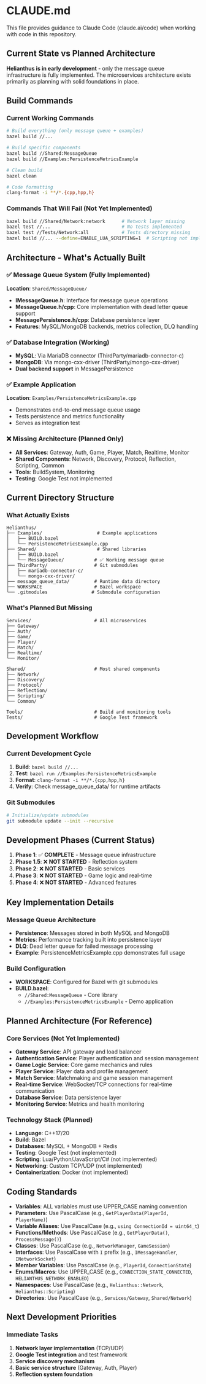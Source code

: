 # CLAUDE.md

This file provides guidance to Claude Code (claude.ai/code) when working with code in this repository.

## Current State vs Planned Architecture

**Helianthus is in early development** - only the message queue infrastructure is fully implemented. The microservices architecture exists primarily as planning with solid foundations in place.

## Build Commands

### Current Working Commands
```bash
# Build everything (only message queue + examples)
bazel build //...

# Build specific components
bazel build //Shared:MessageQueue
bazel build //Examples:PersistenceMetricsExample

# Clean build
bazel clean

# Code formatting
clang-format -i **/*.{cpp,hpp,h}
```

### Commands That Will Fail (Not Yet Implemented)
```bash
bazel build //Shared/Network:network      # Network layer missing
bazel test //...                          # No tests implemented
bazel test //Tests/Network:all            # Tests directory missing
bazel build //... --define=ENABLE_LUA_SCRIPTING=1  # Scripting not implemented
```

## Architecture - What's Actually Built

### ✅ **Message Queue System** (Fully Implemented)
**Location**: `Shared/MessageQueue/`
- **IMessageQueue.h**: Interface for message queue operations
- **MessageQueue.h/cpp**: Core implementation with dead letter queue support
- **MessagePersistence.h/cpp**: Database persistence layer
- **Features**: MySQL/MongoDB backends, metrics collection, DLQ handling

### ✅ **Database Integration** (Working)
- **MySQL**: Via MariaDB connector (ThirdParty/mariadb-connector-c)
- **MongoDB**: Via mongo-cxx-driver (ThirdParty/mongo-cxx-driver)
- **Dual backend support** in MessagePersistence

### ✅ **Example Application**
**Location**: `Examples/PersistenceMetricsExample.cpp`
- Demonstrates end-to-end message queue usage
- Tests persistence and metrics functionality
- Serves as integration test

### ❌ **Missing Architecture** (Planned Only)
- **All Services**: Gateway, Auth, Game, Player, Match, Realtime, Monitor
- **Shared Components**: Network, Discovery, Protocol, Reflection, Scripting, Common
- **Tools**: BuildSystem, Monitoring
- **Testing**: Google Test not implemented

## Current Directory Structure

### What Actually Exists
```
Helianthus/
├── Examples/                    # Example applications
│   ├── BUILD.bazel
│   └── PersistenceMetricsExample.cpp
├── Shared/                      # Shared libraries
│   ├── BUILD.bazel
│   └── MessageQueue/           # ✅ Working message queue
├── ThirdParty/                 # Git submodules
│   ├── mariadb-connector-c/
│   └── mongo-cxx-driver/
├── message_queue_data/         # Runtime data directory
├── WORKSPACE                   # Bazel workspace
└── .gitmodules                # Submodule configuration
```

### What's Planned But Missing
```
Services/                       # All microservices
├── Gateway/
├── Auth/
├── Game/
├── Player/
├── Match/
├── Realtime/
└── Monitor/

Shared/                         # Most shared components
├── Network/
├── Discovery/
├── Protocol/
├── Reflection/
├── Scripting/
└── Common/

Tools/                          # Build and monitoring tools
Tests/                          # Google Test framework
```

## Development Workflow

### Current Development Cycle
1. **Build**: `bazel build //...`
2. **Test**: `bazel run //Examples:PersistenceMetricsExample`
3. **Format**: `clang-format -i **/*.{cpp,hpp,h}`
4. **Verify**: Check message_queue_data/ for runtime artifacts

### Git Submodules
```bash
# Initialize/update submodules
git submodule update --init --recursive
```

## Development Phases (Current Status)
1. **Phase 1**: ✅ **COMPLETE** - Message queue infrastructure
2. **Phase 1.5**: ❌ **NOT STARTED** - Reflection system
3. **Phase 2**: ❌ **NOT STARTED** - Basic services
4. **Phase 3**: ❌ **NOT STARTED** - Game logic and real-time
5. **Phase 4**: ❌ **NOT STARTED** - Advanced features

## Key Implementation Details

### Message Queue Architecture
- **Persistence**: Messages stored in both MySQL and MongoDB
- **Metrics**: Performance tracking built into persistence layer
- **DLQ**: Dead letter queue for failed message processing
- **Example**: PersistenceMetricsExample.cpp demonstrates full usage

### Build Configuration
- **WORKSPACE**: Configured for Bazel with git submodules
- **BUILD.bazel**: 
  - `//Shared:MessageQueue` - Core library
  - `//Examples:PersistenceMetricsExample` - Demo application

## Planned Architecture (For Reference)

### Core Services (Not Yet Implemented)
- **Gateway Service**: API gateway and load balancer
- **Authentication Service**: Player authentication and session management
- **Game Logic Service**: Core game mechanics and rules
- **Player Service**: Player data and profile management
- **Match Service**: Matchmaking and game session management
- **Real-time Service**: WebSocket/TCP connections for real-time communication
- **Database Service**: Data persistence layer
- **Monitoring Service**: Metrics and health monitoring

### Technology Stack (Planned)
- **Language**: C++17/20
- **Build**: Bazel
- **Databases**: MySQL + MongoDB + Redis
- **Testing**: Google Test (not implemented)
- **Scripting**: Lua/Python/JavaScript/C# (not implemented)
- **Networking**: Custom TCP/UDP (not implemented)
- **Containerization**: Docker (not implemented)

## Coding Standards
- **Variables**: ALL variables must use UPPER_CASE naming convention
- **Parameters**: Use PascalCase (e.g., `GetPlayerData(PlayerId, PlayerName)`)
- **Variable Aliases**: Use PascalCase (e.g., `using ConnectionId = uint64_t`)
- **Functions/Methods**: Use PascalCase (e.g., `GetPlayerData()`, `ProcessMessage()`)
- **Classes**: Use PascalCase (e.g., `NetworkManager`, `GameSession`)
- **Interfaces**: Use PascalCase with `I` prefix (e.g., `IMessageHandler`, `INetworkSocket`)
- **Member Variables**: Use PascalCase (e.g., `PlayerId`, `ConnectionState`)
- **Enums/Macros**: Use UPPER_CASE (e.g., `CONNECTION_STATE_CONNECTED`, `HELIANTHUS_NETWORK_ENABLED`)
- **Namespaces**: Use PascalCase (e.g., `Helianthus::Network`, `Helianthus::Scripting`)
- **Directories**: Use PascalCase (e.g., `Services/Gateway`, `Shared/Network`)

## Next Development Priorities

### Immediate Tasks
1. **Network layer implementation** (TCP/UDP)
2. **Google Test integration** and test framework
3. **Service discovery mechanism**
4. **Basic service structure** (Gateway, Auth, Player)
5. **Reflection system foundation**